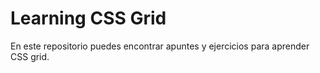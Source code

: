 # Learning CSS Grid

En este repositorio puedes encontrar apuntes y ejercicios para aprender CSS grid.
